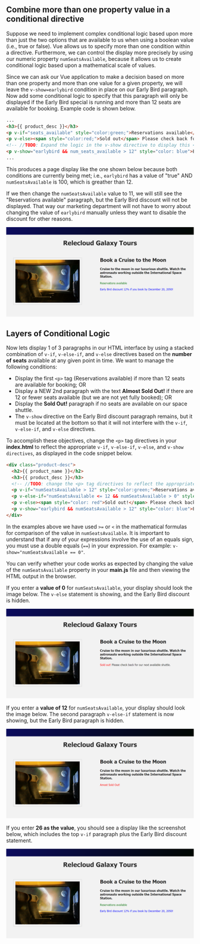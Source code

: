 ## Combine more than one property value in a conditional directive

Suppose we need to implement complex conditional logic based upon more than just the two options that are available to us when using a boolean value (i.e., true or false). Vue allows us to specify more than one condition within a directive. Furthermore, we can control the display more precisely by using our numeric property `numSeatsAvailable`, because it allows us to create conditional logic based upon a mathematical scale of values.

Since we can ask our Vue application to make a decision based on more than one property and more than one value for a given property, we will leave the `v-show=earlybird` condition in place on our Early Bird paragraph. Now add some conditional logic to specify that this paragraph will only be displayed if the Early Bird special is running and more than 12 seats are available for booking. Example code is shown below.

```html
...
<h3>{{ product_desc }}</h3>
<p v-if="seats_available" style="color:green;">Reservations available</p>
<p v-else><span style="color:red;">Sold out</span> Please check back for our next available shuttle.</p>
<!-- //TODO: Expand the logic in the v-show directive to display this <p> if earlybird is "true", but only if more than 12 seats are available for booking -->
<p v-show="earlybird && num_seats_available > 12" style="color: blue">Early Bird discount 12% if you book by December 20, 2050!</p>
...
```

This produces a page display like the one shown below because both conditions are currently being met; i.e., `earlybird` has a value of "true" AND `numSeatsAvailable` is 100, which is greather than 12.

If we then change the `numSeatsAvailable` value to 11, we will still see the "Reservations available" paragraph, but the Early Bird discount will not be displayed. That way our marketing department will not have to worry about changing the value of `earlybird` manually unless they want to disable the discount for other reasons.

![Screenshot showing the HTML page with image on the left. On the right are text fields for product name, product description, and text in green font that reads "Reservations available". Blue text in the paragraph below reads "Early Bird discount 12% if you book by December 20, 2050!".](../media/conditional-paragraphs-at-26-seats.png)

## Layers of Conditional Logic

Now lets display 1 of 3 paragraphs in our HTML interface by using a stacked combination of `v-if`, `v-else-if`, and `v-else` directives based on the **number of seats** available at any given point in time. We want to manage the following conditions:

- Display the first `<p>` tag (Reservations available) if more than 12 seats are available for booking; OR
- Display a NEW 2nd paragraph with the text **Almost Sold Out!** if there are 12 or fewer seats available (but we are not yet fully booked); OR
- Display the **Sold Out!** paragraph if no seats are available on our space shuttle.
- The `v-show` directive on the Early Bird discount paragraph remains, but it must be located at the bottom so that it will not interfere with the `v-if`, `v-else-if`, and `v-else` directives.

To accomplish these objectives, change the `<p>` tag directives in your **index.html** to reflect the appropriate `v-if`, `v-else-if`, `v-else`, and `v-show directives`, as displayed in the code snippet below.

```html
<div class="product-desc">
  <h2>{{ product_name }}</h2>
  <h3>{{ product_desc }}</h3>
  <!-- //TODO: change the <p> tag directives to reflect the appropriate v-if, v-else-if, v-else, and v-show conditions -->
  <p v-if="numSeatsAvailable > 12" style="color:green;">Reservations available</p>
  <p v-else-if="numSeatsAvailable <= 12 && numSeatsAvailable > 0" style="color:red;">Almost Sold Out!</p> 
  <p v-else><span style="color: red">Sold out!</span> Please check back for our next available shuttle.</p>
  <p v-show="earlybird && numSeatsAvailable > 12" style="color: blue">Early Bird discount 12% if you book by December 20, 2050!</p>
</div>
```

In the examples above we have used `>=` or `<` in the mathematical formulas for comparison of the value in `numSeatsAvailable`. It is important to understand that if any of your expressions involve the use of an equals sign, you must use a double equals (`==`) in your expression. For example: `v-show="numSeatsAvailable == 0"`.

You can verify whether your code works as expected by changing the value of the `numSeatsAvailable` property in your **main.js** file and then viewing the HTML output in the browser.

If you enter a **value of 0** for `numSeatsAvailable`, your display should look the image below. The `v-else` statement is showing, and the Early Bird discount is hidden.

![Screenshot showing the HTML page with product name, product description and expected paragraphs displayed on the right based on a value of 0 for the property num_seats_available. The only paragraph that should be displayed reads "Sold Out! Please check back for our next available shuttle."](../media/conditional-paragraphs-at-0-seats.png)

If you enter a **value of 12** for `numSeatsAvailable`, your display should look the image below. The second paragraph `v-else-if` statement is now showing, but the Early Bird paragraph is hidden.

![Screenshot showing the HTML page with product name, product description and expected paragraphs displayed on the right based on a value of 12 for the property numSeatsAvailable. The only paragraph that should be displayed reads "Almost Sold Out!"](../media/conditional-paragraphs-at-12-seats.png)

If you enter **26 as the value**, you should see a display like the screenshot below, which includes the top `v-if` paragraph plus the Early Bird discount statement.

![Screenshot showing the HTML page with product name, product description and expected paragraphs displayed on the right based on a value of 26 for the property num_seats_available. The paragraphs should read "Reservations available" and "Early Bird discount 12% if you book by December 20, 2050!"](../media/conditional-paragraphs-at-26-seats.png)
